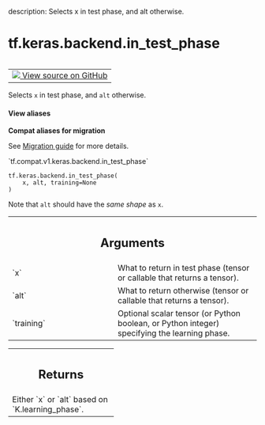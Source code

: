 description: Selects x in test phase, and alt otherwise.

<div itemscope itemtype="http://developers.google.com/ReferenceObject">
<meta itemprop="name" content="tf.keras.backend.in_test_phase" />
<meta itemprop="path" content="Stable" />
</div>

# tf.keras.backend.in_test_phase

<!-- Insert buttons and diff -->

<table class="tfo-notebook-buttons tfo-api nocontent" align="left">
<td>
  <a target="_blank" href="https://github.com/tensorflow/tensorflow/blob/r2.2/tensorflow/python/keras/backend.py#L4376-L4394">
    <img src="https://www.tensorflow.org/images/GitHub-Mark-32px.png" />
    View source on GitHub
  </a>
</td>
</table>



Selects `x` in test phase, and `alt` otherwise.

<section class="expandable">
  <h4 class="showalways">View aliases</h4>
  <p>
<b>Compat aliases for migration</b>
<p>See
<a href="https://www.tensorflow.org/guide/migrate">Migration guide</a> for
more details.</p>
<p>`tf.compat.v1.keras.backend.in_test_phase`</p>
</p>
</section>

<pre class="devsite-click-to-copy prettyprint lang-py tfo-signature-link">
<code>tf.keras.backend.in_test_phase(
    x, alt, training=None
)
</code></pre>



<!-- Placeholder for "Used in" -->

Note that `alt` should have the *same shape* as `x`.

<!-- Tabular view -->
 <table class="responsive fixed orange">
<colgroup><col width="214px"><col></colgroup>
<tr><th colspan="2"><h2 class="add-link">Arguments</h2></th></tr>

<tr>
<td>
`x`
</td>
<td>
What to return in test phase
(tensor or callable that returns a tensor).
</td>
</tr><tr>
<td>
`alt`
</td>
<td>
What to return otherwise
(tensor or callable that returns a tensor).
</td>
</tr><tr>
<td>
`training`
</td>
<td>
Optional scalar tensor
(or Python boolean, or Python integer)
specifying the learning phase.
</td>
</tr>
</table>



<!-- Tabular view -->
 <table class="responsive fixed orange">
<colgroup><col width="214px"><col></colgroup>
<tr><th colspan="2"><h2 class="add-link">Returns</h2></th></tr>
<tr class="alt">
<td colspan="2">
Either `x` or `alt` based on `K.learning_phase`.
</td>
</tr>

</table>

